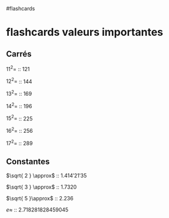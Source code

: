 #flashcards 
# flashcards valeurs importantes

## Carrés

$11^2=$ :: $121$
<!--SR:!2022-08-14,27,270-->
$12^2=$ :: $144$
<!--SR:!2022-09-05,49,250-->
$13^2=$ :: $169$
<!--SR:!2022-08-22,10,210-->
$14^2=$ :: 196
<!--SR:!2022-08-17,5,130-->
$15^2=$ :: 225
<!--SR:!2022-08-26,22,230-->
$16^2=$ :: $256$
<!--SR:!2022-11-08,88,270-->
$17^2=$ :: $289$
<!--SR:!2022-08-14,1,130-->

## Constantes

$\sqrt{ 2 } \approx$ :: $1.414'21'35$
<!--SR:!2022-09-11,55,270-->
$\sqrt{ 3 } \approx$ :: $1.7320$
<!--SR:!2022-08-17,4,230-->
$\sqrt{ 5 }\approx$ :: $2.236$
<!--SR:!2022-08-16,12,190-->

$e \approx$ :: $2.718281828459045$
<!--SR:!2022-11-07,87,270-->


